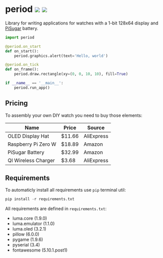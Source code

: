 # period ![](https://img.shields.io/github/languages/code-size/breitburg/period) ![](https://wdp9fww0r9.execute-api.us-west-2.amazonaws.com/production/badge/breitburg/period)

Library for writing applications for watches with a 1-bit 128x64 display and [PiSugar](https://github.com/PiSugar/PiSugar) battery.

```python
import period

@period.on_start
def on_start():
    period.graphics.alert(text='Hello, world')

@period.on_tick
def on_frame():
    period.draw.rectangle(xy=(0, 0, 10, 10), fill=True)

if __name__ == '__main__':
    period.run_app()
```

## Pricing

To assembly your own DIY watch you need to buy those elements:

| Name                | Price  | Source     |
|---------------------|--------|------------|
| OLED Display Hat    | $11.66 | AliExpress |
| Raspberry Pi Zero W | $18.89 | Amazon     |
| PiSugar Battery     | $32.99 | Amazon     |
| QI Wireless Charger |  $3.68 | AliExpress |

## Requirements

To automaticly install all requirements use `pip` terminal util:

```python
pip install -r requirements.txt
```

All requirements are defined in `requirements.txt`:

- luma.core (1.9.0)
- luma.emulator (1.1.0)
- luma.oled (3.2.1)
- pillow (6.0.0)
- pygame (1.9.6)
- pyserial (3.4)
- fontawesome (5.10.1.post1)
